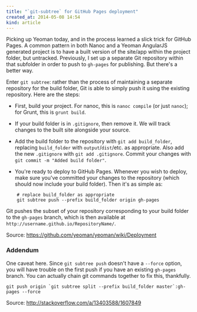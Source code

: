 ```yaml
---
title: "`git-subtree` for GitHub Pages deployment"
created_at: 2014-05-08 14:54
kind: article
---
```


Picking up Yeoman today, and in the process learned a slick trick
for GitHub Pages. A common pattern in both Nanoc and a Yeoman AngularJS
generated project is to have a built version of the site/app within
the project folder, but untracked. Previously, I set up a separate
Git repository within that subfolder in order to push to
`gh-pages` for publishing. But there's a better way.

<!-- more -->

Enter `git subtree`: rather than the process of maintaining a separate
repository for the build folder, Git is able to simply push it using
the existing repository. Here are the steps:

* First, build your project. For nanoc, this is `nanoc compile`
  (or just `nanoc`); for Grunt, this is `grunt build`.

* If your build folder is in `.gitignore`, then remove it. We will track
  changes to the built site alongside your source.

* Add the build folder to the repository with `git add build_folder`,
  replacing `build_folder` with `output`/`dist`/etc. as appropriate.
  Also add the new `.gitignore` with `git add .gitignore`.
  Commit your changes with `git commit -m "Added build folder"`.

* You're ready to deploy to GitHub Pages. Whenever you wish to deploy,
  make sure you've committed your changes to the repository (which should
  now include your build folder). Then it's as simple as:

~~~
    # replace build_folder as appropriate
    git subtree push --prefix build_folder origin gh-pages
~~~

Git pushes the subset of your repository corresponding to your build
folder to the `gh-pages` branch, which is then available at
`http://username.github.io/RepositoryName/`.

Source: <https://github.com/yeoman/yeoman/wiki/Deployment>

### Addendum

One caveat here. Since `git subtree push` doesn't have a `--force` option,
you will have trouble on the first push if you have an existing `gh-pages`
branch. You can actually chain git commands together to fix this, thankfully.

    git push origin `git subtree split --prefix build_folder master`:gh-pages --force

Source: <http://stackoverflow.com/a/13403588/1607849>